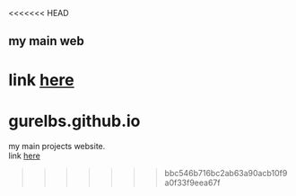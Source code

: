 <<<<<<< HEAD
## my main web 

# 
link <a href="https://gurel.cf">here</a>
=======
# gurelbs.github.io


my main projects website. <br>
link <a href="https://gurelbs.github.io/">here</a>
>>>>>>> bbc546b716bc2ab63a90acb10f9a0f33f9eea67f
